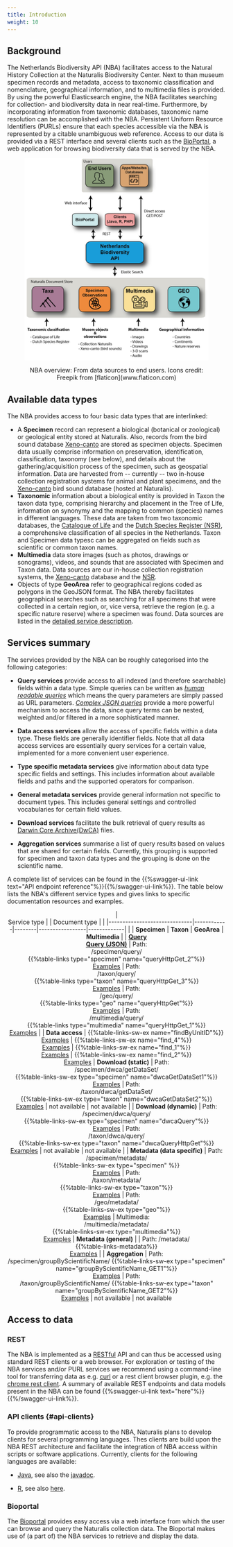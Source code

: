 ```yaml
---
title: Introduction
weight: 10
---
```


## Background
The Netherlands Biodiversity API (NBA) facilitates access to the Natural
History Collection at the Naturalis Biodiversity Center. Next to than
museum specimen records and metadata, access to taxonomic
classification and nomenclature, geographical information, and to
multimedia files is provided. By using the powerful Elasticsearch
engine, the NBA facilitates searching for collection- and biodiversity
data in near real-time. Furthermore, by incorporating information from
taxonomic databases, taxonomic name resolution can be accomplished
with the NBA.  Persistent Uniform Resource Identifiers (PURLs) ensure
that each species accessible via the NBA is represented by a citable
unambiguous web reference. Access to our data is provided via a REST
interface and several clients such as the
[BioPortal](http://bioportal.naturalis.nl/"), a web application for
browsing biodiversity data that is served by the NBA.

<figure> <div style="text-align: center;"> <p><img
src="https://github.com/naturalis/nba-docs/raw/V2_master/static/images/overview.png"
align="center" alt="overview" width=500> <figcaption>NBA overview:
From data sources to end users. Icons credit: Freepik from
[flaticon](www.flaticon.com)</figcaption> </div> </figure>


## Available data types 
The NBA provides access to four basic data
types that are interlinked:

* A **Specimen** record can represent a biological (botanical or
  zoological) or geological entity stored at Naturalis. Also, records from the
  bird sound database [Xeno-canto](https://www.xeno-canto.org/) are stored 
  as specimen objects. Specimen data
  usually comprise information on preservation, identification,
  classification, taxonomy (see below), and details about the
  gathering/acquisition process of the specimen, such as geospatial
  information. Data are harvested from -- currently -- two in-house
  collection registration systems for animal and plant specimens,
  and the [Xeno-canto](https://www.xeno-canto.org/) bird sound database 
  (hosted at Naturalis).
* **Taxonomic** information about a biological entity is provided in
  Taxon the taxon data type, comprising hierarchy and placement in the
  Tree of Life, information on synonymy and the mapping to common
  (species) names in different languages. These data are taken from
  two taxonomic databases, the
  [Catalogue of Life](http://www.catalogueoflife.org/) and the
  [Dutch Species Register (NSR)](http://www.nederlandsesoorten.nl/), a
  comprehensive classification of all species in the
  Netherlands. Taxon and Specimen data typesc can be aggregated on
  fields such as scientific or common taxon names.
* **Multimedia** data store images (such as photos, drawings or sonograms), 
  videos, and sounds that are
  associated with Specimen and Taxon data.  Data sources are our
  in-house collection registration systems, 
  the [Xeno-canto](https://www.xeno-canto.org/) database and the
  [NSR](http://www.nederlandsesoorten.nl/).
* Objects of type **GeoArea** refer to geographical regions coded as
  polygons in the GeoJSON format.  The NBA thereby facilitates
  geographical searches such as searching for all specimens that were
  collected in a certain region, or, vice versa, retrieve the region
  (e.g. a specific nature reserve) where a specimen was found. Data
  sources are listed in the
  [detailed service description](/doc-spec-services/geo/#geo-sources).

## Services summary 
The services provided by the NBA can be roughly
categorised into the following categories:

* **Query services** provide access to all indexed (and therefore
  searchable) fields within a data type. Simple queries can be written
  as [*human readable queries*](/quickstart/#human-readable) which
  means the query parameters are simply passed as URL
  parameters. [*Complex JSON queries*](/advanced-queries/#queryspec)
  provide a more powerful mechanism to access the data, since query
  terms can be nested, weighted and/or filtered in a more
  sophisticated manner.

* **Data access services** allow the access of specific fields within
  a data type. These fields are generally identifier fields. Note that
  all data access services are essentially query services for a
  certain value, implemented for a more convenient user experience.

* **Type specific metadata services** give information about data type
  specific fields and settings. This includes information about
  available fields and paths and the supported operators for comparison.

* **General metadata services** provide general information not
  specific to document types. This includes general settings and
  controlled vocabularies for certain field values.

* **Download services** facilitate the bulk retrieval of query results
  as
  [Darwin Core Archive(DwCA)](https://en.wikipedia.org/wiki/Darwin_Core_Archive)
  files.

* **Aggregation services** summarise a list of query results based on
  values that are shared for certain fields. Currently, this grouping
  is supported for specimen and taxon data types and the grouping is
  done on the scientific name. 


A complete list of services can be found in the {{%swagger-ui-link
text="API endpoint reference"%}}{{%/swagger-ui-link%}}.  The table
below lists the NBA's different service types and gives links to
specific documentation resources and examples.

<center>

| <br> Service type |  | Document type |            | 
|------------------------------|------------|--------|-----------------|-------------|
|                         |  **Specimen**  | **Taxon**  | **GeoArea**  | **Multimedia**  |
| [**Query**](/quickstart/#human-readable)<br>[**Query (JSON)**](/advanced-queries/#queryspec) | Path:<br> /specimen/query/<br>  {{%table-links type="specimen" name="queryHttpGet_2"%}} <br> [Examples](/doc-spec-services/specimen)  | Path:<br> /taxon/query/<br> {{%table-links type="taxon" name="queryHttpGet_3"%}} <br> [Examples](/doc-spec-services/taxon)  | Path: <br> /geo/query/<br>{{%table-links type="geo" name="queryHttpGet"%}}<br>[Examples](/doc-spec-services/geo) |  Path: <br> /multimedia/query/<br> {{%table-links type="multimedia" name="queryHttpGet_1"%}}<br>[Examples](/doc-spec-services/multimedia)                |
| **Data access** | {{%table-links-sw-ex name="findByUnitID"%}}<br>[Examples](/doc-spec-services/specimen) | {{%table-links-sw-ex name="find_4"%}}<br>[Examples](/doc-spec-services/taxon ) | {{%table-links-sw-ex name="find_1"%}}<br>[Examples](/doc-spec-services/geo) | {{%table-links-sw-ex name="find_2"%}}<br>[Examples](/doc-spec-services/multimedia)
| **Download (static)**  | Path: <br> /specimen/dwca/getDataSet/<br> {{%table-links-sw-ex type="specimen" name="dwcaGetDataSet1"%}}<br>[Examples](/doc-spec-services/specimen#dl) | Path: <br> /taxon/dwca/getDataSet/ <br> {{%table-links-sw-ex type="taxon" name="dwcaGetDataSet2"%}}<br>[Examples](/doc-spec-services/taxon#dl) | not available | not available |
| **Download (dynamic)**  | Path: <br> /specimen/dwca/query/<br> {{%table-links-sw-ex type="specimen" name="dwcaQuery"%}}<br>[Examples](/doc-spec-services/specimen#dl) | Path: <br> /taxon/dwca/query/<br> {{%table-links-sw-ex type="taxon" name="dwcaQueryHttpGet"%}}<br>[Examples](/doc-spec-services/taxon#dl) | not available | not available |
| **Metadata (data specific)** | Path: <br>/specimen/metadata/ <br> {{%table-links-sw-ex type="specimen" %}}<br>[Examples](/doc-spec-services/specimen#md) | Path: <br>/taxon/metadata/ <br> {{%table-links-sw-ex type="taxon"%}}<br>[Examples](/doc-spec-services/taxon#md) | Path: <br>/geo/metadata/  <br> {{%table-links-sw-ex type="geo"%}} <br>[Examples](/doc-spec-services/geo#md) | Multimedia: <br>/multimedia/metadata/  <br> {{%table-links-sw-ex type="multimedia"%}}<br>[Examples](/doc-spec-services/multimedia#md)
| **Metadata (general)** | | Path: /metadata/ <br> {{%table-links-metadata%}}<br>[Examples](/doc-spec-services/metadata) |
| **Aggregation** | Path: <br> /specimen/groupByScientificName/ {{%table-links-sw-ex type="specimen" name="groupByScientificName_GET1"%}}<br>[Examples](/advanced-queries/#agg) | Path: <br> /taxon/groupByScientificName/ {{%table-links-sw-ex type="taxon" name="groupByScientificName_GET2"%}}<br>[Examples](/advanced-queries/#agg) | not available | not available

</center>

## Access to data
### REST
The NBA is implemented as a
[RESTful](https://en.wikipedia.org/wiki/Representational_state_transfer)
API and can thus be accessed using standard REST clients or a web
browser. For exploration or testing of the NBA services and/or PURL
services we recommend using a command-line tool for transferring data
as e.g. [curl](https://curl.haxx.se/) or a rest client browser 
plugin, e.g. the [chrome rest client](https://advancedrestclient.com/).
A summary of available REST endpoints and data models present in the NBA
can be found {{%swagger-ui-link text="here"%}}{{%/swagger-ui-link%}}.

### API clients {#api-clients} 
To provide programmatic access to the NBA, Naturalis plans to develop
clients for several programming languages. Thes clients are build upon
the NBA REST architecture and facilitate the integration of NBA access
within scripts or software applications.  Currently, clients for the following
languages are available:

* [Java](https://github.com/naturalis/naturalis_data_api), see also the
[javadoc](http://naturalis.github.io/naturalis_data_api/javadoc/v2/client/).

* [R](https://github.com/naturalis/nbaR), see also [here](https://naturalis.github.io/nbaR/).

### Bioportal
The [Bioportal](http://bioportal.naturalis.nl/) provides easy access
via a web interface from which the user can browse and query the
Naturalis collection data. The Bioportal makes use of (a part of) the
NBA services to retrieve and display the data.

